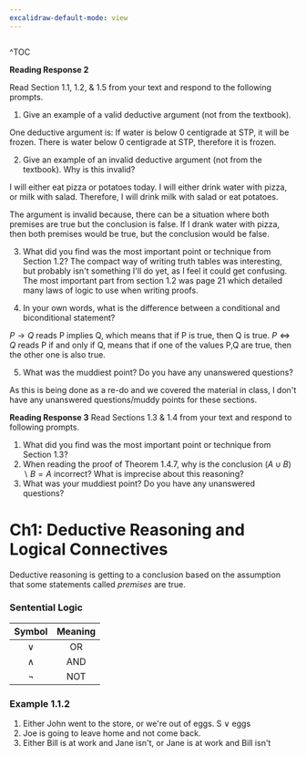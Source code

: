 ```yaml
---
excalidraw-default-mode: view
---
```


```toc

```

^TOC

**Reading Response 2**

Read Section 1.1, 1.2, & 1.5 from your text and respond to the following prompts.

1.  Give an example of a valid deductive argument (not from the textbook).

One deductive argument is: If water is below 0 centigrade at STP, it will be frozen. There is water below 0 centigrade at STP, therefore it is frozen.

2.  Give an example of an invalid deductive argument (not from the textbook). Why is this invalid?


I will either eat pizza or potatoes today.
I will either drink water with pizza, or milk with salad.
Therefore, I will drink milk with salad or eat potatoes.

The argument is invalid because, there can be a situation where both premises are true but the conclusion is false. If I drank water with pizza, then both premises would be true, but the conclusion would be false.

3.  What did you find was the most important point or technique from Section 1.2?
The compact way of writing truth tables was interesting, but probably isn't something I'll do yet, as I feel it could get confusing. The most important part from section 1.2 was page 21 which detailed many laws of logic to use when writing proofs.

4.  In your own words, what is the difference between a conditional and biconditional statement?

$P\to Q$ reads P implies Q, which means that if P is true, then Q is true. $P\iff Q$ reads P if and only if Q, means that if one of the values P,Q are true, then the other one is also true.

5.  What was the muddiest point? Do you have any unanswered questions?

As this is being done as a re-do and we covered the material in class, I don't have any unanswered questions/muddy points for these sections.


  **Reading Response 3**
Read Sections 1.3 & 1.4 from your text and respond to following prompts.

1.  What did you find was the most important point or technique from Section 1.3?
2.  When reading the proof of Theorem 1.4.7, why is the conclusion $(A\cup B)\backslash B = A$ incorrect? What is imprecise about this reasoning?
3.  What was your muddiest point? Do you have any unanswered questions?

# Ch1: Deductive Reasoning and Logical Connectives

Deductive reasoning is getting to a conclusion based on the assumption that some statements called *premises* are true. 

### Sentential Logic

| Symbol | Meaning |
| :---: | :---: |
| $\vee$ | OR |
| $\wedge$ | AND |
|$\neg$ | NOT |

### Example 1.1.2

1. Either John went to the store, or we're out of eggs.
		S $\vee$ eggs
2. Joe is going to leave home and not come back.
3. Either Bill is at work and Jane isn't, or Jane is at work and Bill isn't



